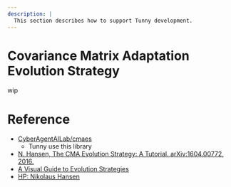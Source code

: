 ```yaml
---
description: |
  This section describes how to support Tunny development.
---
```


# Covariance Matrix Adaptation Evolution Strategy

wip

# Reference

- [CyberAgentAILab/cmaes](https://github.com/CyberAgentAILab/cmaes)
  - Tunny use this library
- [N. Hansen, The CMA Evolution Strategy: A Tutorial. arXiv:1604.00772, 2016.](https://arxiv.org/abs/1604.00772)
- [A Visual Guide to Evolution Strategies](https://blog.otoro.net/2017/10/29/visual-evolution-strategies/)
- [HP: Nikolaus Hansen](http://www.cmap.polytechnique.fr/~nikolaus.hansen/)
